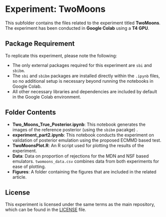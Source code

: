 # Experiment: TwoMoons

This subfolder contains the files related to the experiment titled **TwoMoons**. The experiment has been conducted in **Google Colab** using a **T4 GPU**.

## Package Requirement

To replicate this experiment, please note the following:

- The only external packages required for this experiment are `sbi` and `sbibm`.
- The `sbi` and `sbibm` packages are installed directly within the `.ipynb` files, so no additional setup is necessary beyond running the notebooks in Google Colab.
- All other necessary libraries and dependencies are included by default in the Google Colab environment.

## Folder Contents

- **Two_Moons_True_Posterior.ipynb**: This notebook generates the images of the reference posterior (using the `sbibm` pacakge) .
- **experiment_part2.ipynb**: This notebook conducts the experiment on validation of posterior emulation using the proposed ECMMD based test.
- **TwoMoonsPlot.R**: An R script used for plotting the results of the experiment.
- **Data**: Data on proportion of rejections for the MDN and NSF based emulators. `twomoons_data.csv` combines data from both experiments for ease of plotting.
- **Figures**: A folder containing the figures that are included in the related article.

## License

This experiment is licensed under the same terms as the main repository, which can be found in the [LICENSE](../../LICENSE) file.
